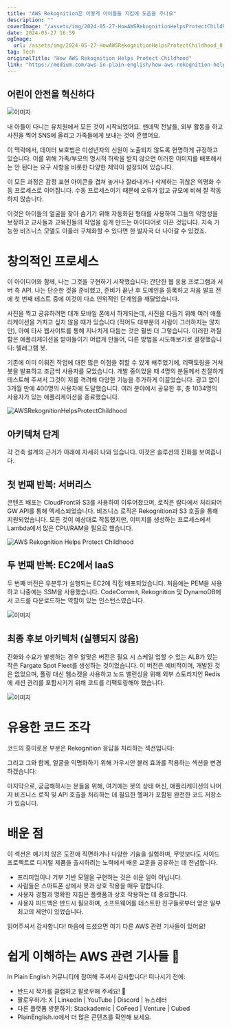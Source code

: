 ```yaml
---
title: "AWS Rekognition은 어떻게 아이들을 지킴에 도움을 주나요"
description: ""
coverImage: "/assets/img/2024-05-27-HowAWSRekognitionHelpsProtectChildhood_0.png"
date: 2024-05-27 16:59
ogImage:
  url: /assets/img/2024-05-27-HowAWSRekognitionHelpsProtectChildhood_0.png
tag: Tech
originalTitle: "How AWS Rekognition Helps Protect Childhood"
link: "https://medium.com/aws-in-plain-english/how-aws-rekognition-helps-protect-childhood-2386eddda9d0"
---
```


## 어린이 안전을 혁신하다

![이미지](/assets/img/2024-05-27-HowAWSRekognitionHelpsProtectChildhood_0.png)

내 아들이 다니는 유치원에서 모든 것이 시작되었어요. 팬데믹 전날들, 외부 활동을 하고 사진을 찍어 SNS에 올리고 가족들에게 보내는 것이 흔했어요.

이 맥락에서, 데이터 보호법은 미성년자의 신원이 노출되지 않도록 현명하게 규정하고 있습니다. 이를 위해 가족/부모의 명시적 허락을 받지 않으면 이러한 이미지를 배포해서는 안 된다는 요구 사항을 비롯한 다양한 제약이 설정되어 있습니다.

<div class="content-ad"></div>

이 모든 과정은 감정 표현 아이콘을 겹쳐 놓거나 잘라내거나 삭제하는 귀찮은 익명화 수동 프로세스로 이어집니다. 수동 프로세스이기 때문에 오류가 없고 규모에 비해 잘 작동하지 않습니다.

이것은 아이들의 얼굴을 찾아 숨기기 위해 자동화된 형태를 사용하여 그들의 익명성을 보장하고 교사들과 교육진들의 작업을 쉽게 만드는 아이디어로 이끈 것입니다. 지속 가능한 비즈니스 모델도 아울러 구체화할 수 있다면 한 발자국 더 나아갈 수 있겠죠.

# 창의적인 프로세스

이 아이디어와 함께, 나는 그것을 구현하기 시작했습니다: 간단한 웹 응용 프로그램과 서버 측 API. 나는 단순한 것을 준비했고, 준비가 끝난 후 도메인을 등록하고 처음 발표 전에 첫 번째 테스트 중에 이것이 다소 인위적인 단계임을 깨달았습니다.

<div class="content-ad"></div>

사진을 찍고 공유하려면 대개 모바일 폰에서 하게되는데, 사진을 다듬기 위해 여러 애플리케이션을 거치고 싶지 않을 때가 있습니다 (적어도 대부분의 사람이 그러하지는 않지만), 아예 타사 웹사이트를 통해 지나치게 다듬는 것은 훨씬 더 그렇습니다. 이러한 까칠함은 애플리케이션을 받아들이기 어렵게 만들어, 다른 방법을 시도해보기로 결정했습니다: 텔레그램 봇.

기존에 이미 이뤄진 작업에 대한 많은 이점을 취할 수 있게 해주었기에, 리팩토링을 거쳐 봇을 발표하고 조금씩 사용자를 모았습니다. 개발 중이었을 때 4명의 분들께서 친절하게 테스트해 주셔서 그것이 저를 격려해 다양한 기능을 추가하게 이끌었습니다. 광고 없이 3개월 만에 400명의 사용자에 도달했습니다. 여러 분야에서 공유한 후, 총 1034명의 사용자가 있는 애플리케이션을 종료했습니다.

![AWSRekognitionHelpsProtectChildhood](/assets/img/2024-05-27-HowAWSRekognitionHelpsProtectChildhood_1.png)

## 아키텍처 단계

<div class="content-ad"></div>

각 건축 설계의 근거가 아래에 자세히 나와 있습니다. 이것은 솔루션의 진화를 보여줍니다.

## 첫 번째 반복: 서버리스

콘텐츠 배포는 CloudFront와 S3를 사용하여 이루어졌으며, 로직은 람다에서 처리되어 GW API를 통해 액세스되었습니다. 비즈니스 로직은 Rekognition과 S3 호출을 통해 지원되었습니다. 모든 것이 예상대로 작동했지만, 이미지를 생성하는 프로세스에서 Lambda에서 많은 CPU/RAM을 필요로 했습니다.

![AWS Rekognition Helps Protect Childhood](/assets/img/2024-05-27-HowAWSRekognitionHelpsProtectChildhood_2.png)

<div class="content-ad"></div>

## 두 번째 반복: EC2에서 IaaS

두 번째 버전은 우분투가 실행되는 EC2에 직접 배포되었습니다. 처음에는 PEM을 사용하고 나중에는 SSM을 사용했습니다. CodeCommit, Rekognition 및 DynamoDB에서 코드를 다운로드하는 역할이 있는 인스턴스였습니다.

![이미지](/assets/img/2024-05-27-HowAWSRekognitionHelpsProtectChildhood_3.png)

## 최종 후보 아키텍처 (실행되지 않음)

<div class="content-ad"></div>

진화와 수요가 발생하는 경우 알맞은 버전은 필요 시 스케일 업할 수 있는 ALB가 있는 작은 Fargate Spot Fleet를 생성하는 것이었습니다. 이 버전은 예비적이며, 개발된 것은 없었으며, 폴링 대신 웹소켓을 사용하고 노드 밸런싱을 위해 외부 스토리지인 Redis에 세션 관리를 포함시키기 위해 코드를 리팩토링해야 했습니다.

![이미지](/assets/img/2024-05-27-HowAWSRekognitionHelpsProtectChildhood_4.png)

# 유용한 코드 조각

코드의 흥미로운 부분은 Rekognition 응답을 처리하는 섹션입니다:

<div class="content-ad"></div>

그리고 그와 함께, 얼굴을 익명화하기 위해 가우시안 블러 효과를 적용하는 섹션을 변경하겠습니다:

마지막으로, 궁금해하시는 분들을 위해, 여기에는 봇의 상태 머신, 애플리케이션의 나머지 비즈니스 로직 및 API 호출을 처리하는 데 필요한 헬퍼가 포함된 완전한 코드 저장소가 있습니다.

# 배운 점

이 섹션은 예기치 않은 도전에 직면하거나 다양한 기술을 실험하며, 무엇보다도 사이드 프로젝트로 디지털 제품을 출시하려는 노력에서 배운 교훈을 공유하는 데 전념합니다.

<div class="content-ad"></div>

- 프리미엄이나 기부 기반 모델을 구현하는 것은 쉬운 일이 아닙니다.
- 사람들은 스마트폰 상에서 봇과 상호 작용을 매우 잘합니다.
- 사용자 경험과 명확한 지침은 플랫폼과 상호 작용하는 데 중요합니다.
- 사용자 피드백은 반드시 필요하며, 소프트웨어를 테스트한 친구들로부터 얻은 일부 최고의 제안이 있었습니다.

읽어주셔서 감사합니다! 마음에 드셨으면 여기 다른 AWS 관련 기사들이 있어요!

# 쉽게 이해하는 AWS 관련 기사들 🚀

<div class="content-ad"></div>

In Plain English 커뮤니티에 참여해 주셔서 감사합니다! 떠나시기 전에:

- 반드시 작가를 클랩하고 팔로우해 주세요! 👏️️
- 팔로우하기: X | LinkedIn | YouTube | Discord | 뉴스레터
- 다른 플랫폼 방문하기: Stackademic | CoFeed | Venture | Cubed
- PlainEnglish.io에서 더 많은 콘텐츠를 확인해 보세요.
